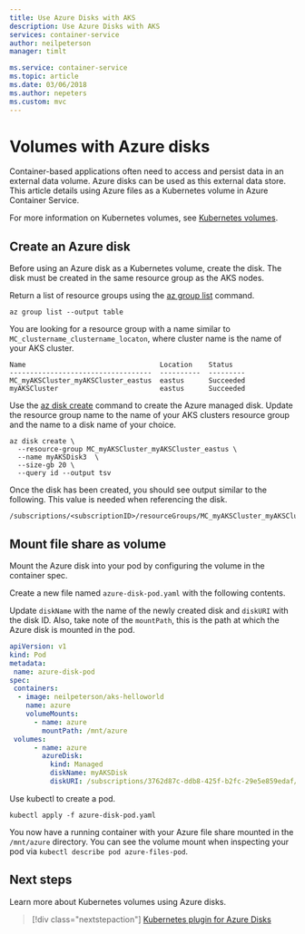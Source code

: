 ```yaml
---
title: Use Azure Disks with AKS
description: Use Azure Disks with AKS
services: container-service
author: neilpeterson
manager: timlt

ms.service: container-service
ms.topic: article
ms.date: 03/06/2018
ms.author: nepeters
ms.custom: mvc
---
```


# Volumes with Azure disks

Container-based applications often need to access and persist data in an external data volume. Azure disks can be used as this external data store. This article details using Azure files as a Kubernetes volume in Azure Container Service.

For more information on Kubernetes volumes, see [Kubernetes volumes][kubernetes-volumes].

## Create an Azure disk

Before using an Azure disk as a Kubernetes volume, create the disk. The disk must be created in the same resource group as the AKS nodes. 

Return a list of resource groups using the [az group list][az-group-list] command.

```azurecli-interactiv
az group list --output table
```

You are looking for a resource group with a name similar to `MC_clustername_clustername_locaton`, where cluster name is the name of your AKS cluster.

```console
Name                                 Location    Status
-----------------------------------  ----------  ---------
MC_myAKSCluster_myAKSCluster_eastus  eastus      Succeeded
myAKSCluster                         eastus      Succeeded
```

Use the [az disk create][az-disk-create] command to create the Azure managed disk. Update the resource group name to the name of your AKS clusters resource group and the name to a disk name of your choice.

```azurecli-interactive
az disk create \
  --resource-group MC_myAKSCluster_myAKSCluster_eastus \
  --name myAKSDisk3  \
  --size-gb 20 \
  --query id --output tsv
```

Once the disk has been created, you should see output similar to the following. This value is needed when referencing the disk.

```console
/subscriptions/<subscriptionID>/resourceGroups/MC_myAKSCluster_myAKSCluster_eastus/providers/Microsoft.Compute/disks/myAKSDisk3
```

## Mount file share as volume

Mount the Azure disk into your pod by configuring the volume in the container spec. 

Create a new file named `azure-disk-pod.yaml` with the following contents. 

Update `diskName` with the name of the newly created disk and `diskURI` with the disk ID. Also, take note of the `mountPath`, this is the path at which the Azure disk is mounted in the pod.

```yaml
apiVersion: v1
kind: Pod
metadata:
 name: azure-disk-pod
spec:
 containers:
  - image: neilpeterson/aks-helloworld
    name: azure
    volumeMounts:
      - name: azure
        mountPath: /mnt/azure
 volumes:
      - name: azure
        azureDisk:
          kind: Managed
          diskName: myAKSDisk
          diskURI: /subscriptions/3762d87c-ddb8-425f-b2fc-29e5e859edaf/resourceGroups/test007/providers/Microsoft.Compute/disks/myAKSDisk
```

Use kubectl to create a pod.

```azurecli-interactive
kubectl apply -f azure-disk-pod.yaml
```

You now have a running container with your Azure file share mounted in the `/mnt/azure` directory. You can see the volume mount when inspecting your pod via `kubectl describe pod azure-files-pod`.

## Next steps

Learn more about Kubernetes volumes using Azure disks.

> [!div class="nextstepaction"]
> [Kubernetes plugin for Azure Disks][kubernetes-disks]

<!-- LINKS - external -->
[kubernetes-disks]: https://github.com/kubernetes/examples/blob/master/staging/volumes/azure_disk/README.md
[kubernetes-volumes]: https://kubernetes.io/docs/concepts/storage/volumes/

<!-- LINKS - internal -->
[az-disk-list]: /cli/azure/disk#az_disk_list
[az-disk-create]: /cli/azure/disk#az_disk_create
[az-group-list]: /cli/azure/group#az_group_list
